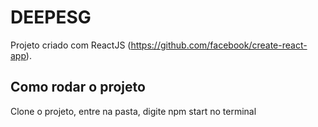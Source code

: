 # DEEPESG

Projeto criado com ReactJS
(https://github.com/facebook/create-react-app).

## Como rodar o projeto

Clone o projeto, entre na pasta, digite npm start no terminal
